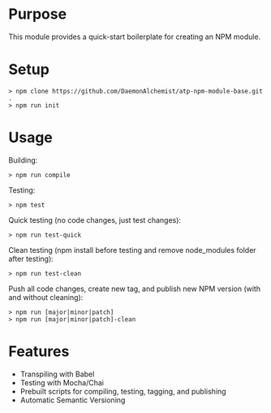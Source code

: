 # Purpose
This module provides a quick-start boilerplate for creating an NPM module.

# Setup
```
> npm clone https://github.com/DaemonAlchemist/atp-npm-module-base.git .
> npm run init
```

# Usage
Building:
```
> npm run compile
```

Testing:
```
> npm test
```

Quick testing (no code changes, just test changes):
```
> npm run test-quick
```

Clean testing (npm install before testing and remove node_modules folder after testing):
```
> npm run test-clean
```

Push all code changes, create new tag, and publish new NPM version (with and without cleaning):
```
> npm run [major|minor|patch]
> npm run [major|minor|patch]-clean
```

# Features
- Transpiling with Babel
- Testing with Mocha/Chai
- Prebuilt scripts for compiling, testing, tagging, and publishing
- Automatic Semantic Versioning